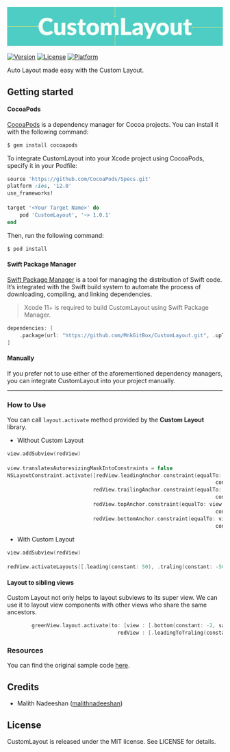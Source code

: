 ![banner](customLayout_banner.png)

[![Version](https://img.shields.io/cocoapods/v/CustomLayout.svg?style=flat)](https://cocoapods.org/pods/CustomLayout)
[![License](https://img.shields.io/cocoapods/l/CustomLayout.svg?style=flat)](https://cocoapods.org/pods/CustomLayout)
[![Platform](https://img.shields.io/cocoapods/p/CustomLayout.svg?style=flat)](https://cocoapods.org/pods/CustomLayout)

Auto Layout made easy with the Custom Layout.
<br>

## Getting started

#### CocoaPods
[CocoaPods](https://cocoapods.org) is a dependency manager for Cocoa projects. You can install it with the following command:

```ruby
$ gem install cocoapods
```
To integrate CustomLayout into your Xcode project using CocoaPods, specify it in your Podfile:

```ruby
source 'https://github.com/CocoaPods/Specs.git'
platform :ios, '12.0'
use_frameworks!

target '<Your Target Name>' do
    pod 'CustomLayout', '~> 1.0.1'
end
```
Then, run the following command:
```ruby
$ pod install
```

#### Swift Package Manager

[Swift Package Manager](https://swift.org/package-manager/) is a tool for managing the distribution of Swift code. It’s integrated with the Swift build system to automate the process of downloading, compiling, and linking dependencies.

> Xcode 11+ is required to build CustomLayout using Swift Package Manager.

```Swift
dependencies: [
    .package(url: "https://github.com/MnkGitBox/CustomLayout.git", .upToNextMajor(from: "1.0.1"))
]
```

#### Manually

If you prefer not to use either of the aforementioned dependency managers, you can integrate CustomLayout into your project manually.

---

### How to Use
You can call `layout.activate` method provided by the **Custom Layout** library.

 -  Without Custom Layout
```Swift 
view.addSubview(redView)

view.translatesAutoresizingMaskIntoConstraints = false
NSLayoutConstraint.activate([redView.leadingAnchor.constraint(equalTo: view.leadingAnchor,
                                                                    constant: 50),
                            redView.trailingAnchor.constraint(equalTo: view.trailingAnchor,
                                                                    constant: -50),
                            redView.topAnchor.constraint(equalTo: view.safeAreaLayoutGuide.topAnchor,
                                                                    constant: 40),
                            redView.bottomAnchor.constraint(equalTo: view.safeAreaLayoutGuide.bottomAnchor,
                                                                    constant: -20)])
```
 - With Custom Layout
```Swift
view.addSubview(redView)

redView.activateLayouts([.leading(constant: 50), .traling(constant: -50), .top(constant: 40, safeAreaAlign: true), .bottom(constant: -20, safeAreaAlign: true)])
```

#### Layout to sibling views
Custom Layout not only helps to layout subviews to its super view. We can use it to layout view components with other views who share the same ancestors.
```Swift
        greenView.layout.activate(to: [view : [.bottom(constant: -2, safeAreaAlign: true), .traling(constant: -20)],
                                    redView : [.leadingToTraling(constant: -10), .topToBottom(constant: 20)]])
```

### Resources

You can find the original sample code [here](../../Example/MNkSupportUtilities/CustomLayout_comp.swift).

## Credits
- Malith Nadeeshan ([malithnadeeshan](https://twitter.com/malithnadeeshan))

## License

CustomLayout is released under the MIT license. See LICENSE for details.
